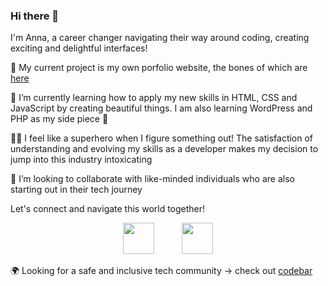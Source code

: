 ### Hi there 👋

I'm Anna, a career changer navigating their way around coding, creating exciting and delightful interfaces! 

🔭 My current project is my own porfolio website, the bones of which are [here](https://annawerno.co.uk)

🌱 I’m currently learning how to apply my new skills in HTML, CSS and JavaScript by creating beautiful things. I am also learning WordPress and PHP as my side piece 🧩

🦸‍♀️ I feel like a superhero when I figure something out! The satisfaction of understanding and evolving my skills as a developer makes my decision to jump into this industry intoxicating

👯 I’m looking to collaborate with like-minded individuals who are also starting out in their tech journey

Let's connect and navigate this world together!

<div align="center">

[<img src="https://user-images.githubusercontent.com/117635655/235433156-a2d4a08f-cd59-4cca-ad87-fb5854f35d47.png" width="50"/>](https://www.linkedin.com/in/annawerno/) &nbsp; &nbsp; &nbsp; &nbsp; &nbsp;
[<img src="https://user-images.githubusercontent.com/117635655/235433477-a19420a5-a351-4e55-81ae-c1b8886ae6ba.png" width="50"/>](https://twitter.com/annawerno_dev) 

</div>


🌍 Looking for a safe and inclusive tech community -> check out [codebar](https://codebar.io/)

<!--
**annawerno/annawerno** is a ✨ _special_ ✨ repository because its `README.md` (this file) appears on your GitHub profile.

Here are some ideas to get you started:

- 🔭 I’m currently working on ...
- 🌱 I’m currently learning ...
- 👯 I’m looking to collaborate on ...
- 🤔 I’m looking for help with ...
- 💬 Ask me about ...
- 📫 How to reach me: ...
- 😄 Pronouns: ...
- ⚡ Fun fact: ...
-->
